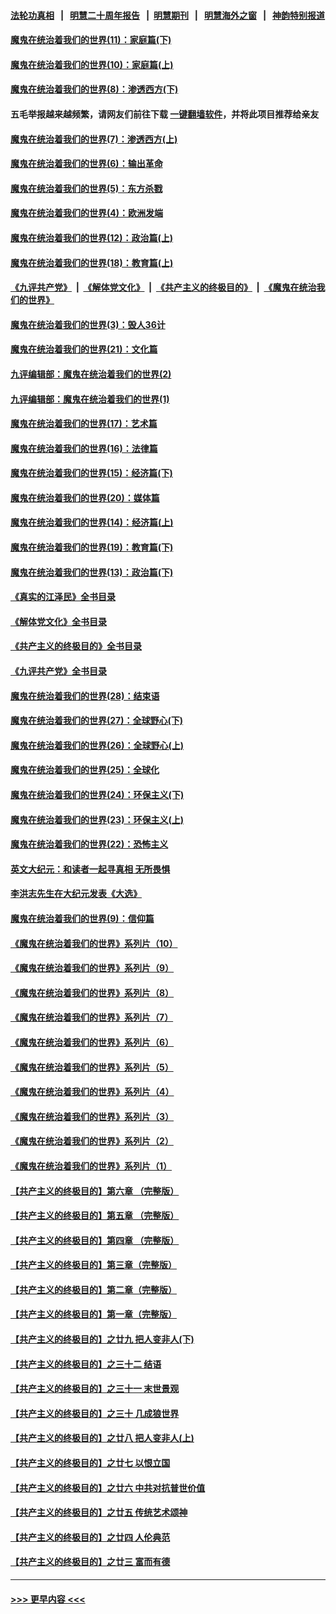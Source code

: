#### [法轮功真相](https://github.com/gfw-breaker/truth/blob/master/README.md?t=0) &nbsp;&nbsp;|&nbsp;&nbsp; [明慧二十周年报告](https://github.com/gfw-breaker/mh-reports/blob/master/README.md?t=0) &nbsp;&nbsp;|&nbsp;&nbsp;[明慧期刊](https://github.com/gfw-breaker/mh-qikan) &nbsp;&nbsp;|&nbsp;&nbsp; [明慧海外之窗](https://github.com/gfw-breaker/mh-news/blob/master/README.md?t=0) &nbsp;&nbsp;|&nbsp;&nbsp; [神韵特别报道](https://github.com/gfw-breaker/mh-news/blob/master/shenyun.md?t=0)
#### [魔鬼在统治着我们的世界(11)：家庭篇(下)](../pages/nsc422/n10440961.md?t=11191801) 
#### [魔鬼在统治着我们的世界(10)：家庭篇(上)](../pages/nsc422/n10435448.md?t=11191801) 
#### [魔鬼在统治着我们的世界(8)：渗透西方(下)](../pages/nsc422/n10429603.md?t=11191801) 
#### 五毛举报越来越频繁，请网友们前往下载 [一键翻墙软件](https://github.com/gfw-breaker/ssr-accounts)，并将此项目推荐给亲友
#### [魔鬼在统治着我们的世界(7)：渗透西方(上)](../pages/nsc422/n10426013.md?t=11191801) 
#### [魔鬼在统治着我们的世界(6)：输出革命](../pages/nsc422/n10421536.md?t=11191801) 
#### [魔鬼在统治着我们的世界(5)：东方杀戮](../pages/nsc422/n10417707.md?t=11191801) 
#### [魔鬼在统治着我们的世界(4)：欧洲发端](../pages/nsc422/n10414890.md?t=11191801) 
#### [魔鬼在统治着我们的世界(12)：政治篇(上)](../pages/nsc422/n10444576.md?t=11191801) 
#### [魔鬼在统治着我们的世界(18)：教育篇(上)](../pages/nsc422/n10526970.md?t=11191801) 
#### [《九评共产党》](https://github.com/begood0513/9ping.md/blob/master/README.md) &nbsp;|&nbsp; [《解体党文化》](../../../../jtdwh.md/blob/master/README.md)  &nbsp;|&nbsp; [《共产主义的终极目的》](../../../../gczydzjmd.md/blob/master/README.md) &nbsp;|&nbsp; [《魔鬼在统治我们的世界》](../../../../mgztzwmdsj.md/blob/master/README.md) 
#### [魔鬼在统治着我们的世界(3)：毁人36计](../pages/nsc422/n10411583.md?t=11191801) 
#### [魔鬼在统治着我们的世界(21)：文化篇](../pages/nsc422/n10597706.md?t=11191801) 
#### [九评编辑部：魔鬼在统治着我们的世界(2)](../pages/nsc422/n10410036.md?t=11191801) 
#### [九评编辑部：魔鬼在统治着我们的世界(1)](../pages/nsc422/n10406825.md?t=11191801) 
#### [魔鬼在统治着我们的世界(17)：艺术篇](../pages/nsc422/n10499093.md?t=11191801) 
#### [魔鬼在统治着我们的世界(16)：法律篇](../pages/nsc422/n10485969.md?t=11191801) 
#### [魔鬼在统治着我们的世界(15)：经济篇(下)](../pages/nsc422/n10469975.md?t=11191801) 
#### [魔鬼在统治着我们的世界(20)：媒体篇](../pages/nsc422/n10586579.md?t=11191801) 
#### [魔鬼在统治着我们的世界(14)：经济篇(上)](../pages/nsc422/n10457370.md?t=11191801) 
#### [魔鬼在统治着我们的世界(19)：教育篇(下)](../pages/nsc422/n10564808.md?t=11191801) 
#### [魔鬼在统治着我们的世界(13)：政治篇(下)](../pages/nsc422/n10448270.md?t=11191801) 
#### [《真实的江泽民》全书目录](../pages/nsc422/n13721399.md?t=11191801) 
#### [《解体党文化》全书目录](../pages/nsc422/n13721157.md?t=11191801) 
#### [《共产主义的终极目的》全书目录](../pages/nsc422/n13721048.md?t=11191801) 
#### [《九评共产党》全书目录](../pages/nsc422/n13708085.md?t=11191801) 
#### [魔鬼在统治着我们的世界(28)：结束语](../pages/nsc422/n10936246.md?t=11191801) 
#### [魔鬼在统治着我们的世界(27)：全球野心(下)](../pages/nsc422/n10928319.md?t=11191801) 
#### [魔鬼在统治着我们的世界(26)：全球野心(上)](../pages/nsc422/n10900318.md?t=11191801) 
#### [魔鬼在统治着我们的世界(25)：全球化](../pages/nsc422/n10788205.md?t=11191801) 
#### [魔鬼在统治着我们的世界(24)：环保主义(下)](../pages/nsc422/n10695307.md?t=11191801) 
#### [魔鬼在统治着我们的世界(23)：环保主义(上)](../pages/nsc422/n10688613.md?t=11191801) 
#### [魔鬼在统治着我们的世界(22)：恐怖主义](../pages/nsc422/n10614727.md?t=11191801) 
#### [英文大纪元：和读者一起寻真相 无所畏惧](../pages/nsc422/n12542027.md?t=11191801) 
#### [李洪志先生在大纪元发表《大选》](../pages/nsc422/n12534746.md?t=11191801) 
#### [魔鬼在统治着我们的世界(9)：信仰篇](../pages/nsc422/n10432159.md?t=11191801) 
#### [《魔鬼在统治着我们的世界》系列片（10）](../pages/nsc422/n12292670.md?t=11191801) 
#### [《魔鬼在统治着我们的世界》系列片（9）](../pages/nsc422/n12290859.md?t=11191801) 
#### [《魔鬼在统治着我们的世界》系列片（8）](../pages/nsc422/n12287445.md?t=11191801) 
#### [《魔鬼在统治着我们的世界》系列片（7）](../pages/nsc422/n12283425.md?t=11191801) 
#### [《魔鬼在统治着我们的世界》系列片（6）](../pages/nsc422/n12282314.md?t=11191801) 
#### [《魔鬼在统治着我们的世界》系列片（5）](../pages/nsc422/n12281419.md?t=11191801) 
#### [《魔鬼在统治着我们的世界》系列片（4）](../pages/nsc422/n12274024.md?t=11191801) 
#### [《魔鬼在统治着我们的世界》系列片（3）](../pages/nsc422/n12271322.md?t=11191801) 
#### [《魔鬼在统治着我们的世界》系列片（2）](../pages/nsc422/n12269049.md?t=11191801) 
#### [《魔鬼在统治着我们的世界》系列片（1）](../pages/nsc422/n12267575.md?t=11191801) 
#### [【共产主义的终极目的】第六章 （完整版）](../pages/nsc422/n11428913.md?t=11191801) 
#### [【共产主义的终极目的】第五章 （完整版）](../pages/nsc422/n11428912.md?t=11191801) 
#### [【共产主义的终极目的】第四章 （完整版）](../pages/nsc422/n11428907.md?t=11191801) 
#### [【共产主义的终极目的】第三章（完整版）](../pages/nsc422/n11428848.md?t=11191801) 
#### [【共产主义的终极目的】第二章（完整版）](../pages/nsc422/n11428831.md?t=11191801) 
#### [【共产主义的终极目的】第一章（完整版）](../pages/nsc422/n11417651.md?t=11191801) 
#### [【共产主义的终极目的】之廿九 把人变非人(下)](../pages/nsc422/n11344140.md?t=11191801) 
#### [【共产主义的终极目的】之三十二 结语](../pages/nsc422/n11360535.md?t=11191801) 
#### [【共产主义的终极目的】之三十一 末世景观](../pages/nsc422/n11351129.md?t=11191801) 
#### [【共产主义的终极目的】之三十 几成狼世界](../pages/nsc422/n11348280.md?t=11191801) 
#### [【共产主义的终极目的】之廿八 把人变非人(上)](../pages/nsc422/n11340492.md?t=11191801) 
#### [【共产主义的终极目的】之廿七 以恨立国](../pages/nsc422/n11336944.md?t=11191801) 
#### [【共产主义的终极目的】之廿六 中共对抗普世价值](../pages/nsc422/n11324785.md?t=11191801) 
#### [【共产主义的终极目的】之廿五 传统艺术颂神](../pages/nsc422/n11296396.md?t=11191801) 
#### [【共产主义的终极目的】之廿四 人伦典范](../pages/nsc422/n11296397.md?t=11191801) 
#### [【共产主义的终极目的】之廿三 富而有德](../pages/nsc422/n11283598.md?t=11191801) 

----
#### [ >>> 更早内容 <<< ](../indexes/nsc422-earlier.md)
